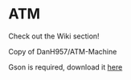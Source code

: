 # ATM

Check out the Wiki section!

Copy of DanH957/ATM-Machine

Gson is required, download it [here](https://search.maven.org/remotecontent?filepath=com/google/code/gson/gson/2.9.0/gson-2.9.0.jar)
